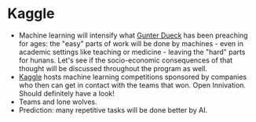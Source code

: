 # Kaggle

* Machine learning will intensify what [Gunter Dueck](http://omnisophie.com) has been preaching for ages:
  the "easy" parts of work will be done by machines - even in academic settings
  like teaching or medicine - leaving the "hard" parts for hunans. Let's see
  if the socio-economic consequences of that thought will be discussed throughout
  the program as well.
* [Kaggle](https://www.kaggle.com/) hosts machine learning competitions sponsored
  by companies who then can get in contact with the teams that won. Open Innivation.
  Should definitely have a look!
* Teams and lone wolves.
* Prediction: many repetitive tasks will be done better by AI.
